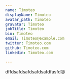 ```yaml
---
name: Timoteo
displayName: Timoteo
avatar_path: Timoteo
gravatar: Timoteo
jobTitle: Timoteo
bio: Timoteo
email: Timoteo@example.com
twitter: Timoteo.com
github: Timoteo.com
linkedin: Timoteo.com

---
```

<p>dffdsafdsafdsafdsafdfasfd😠</p>


